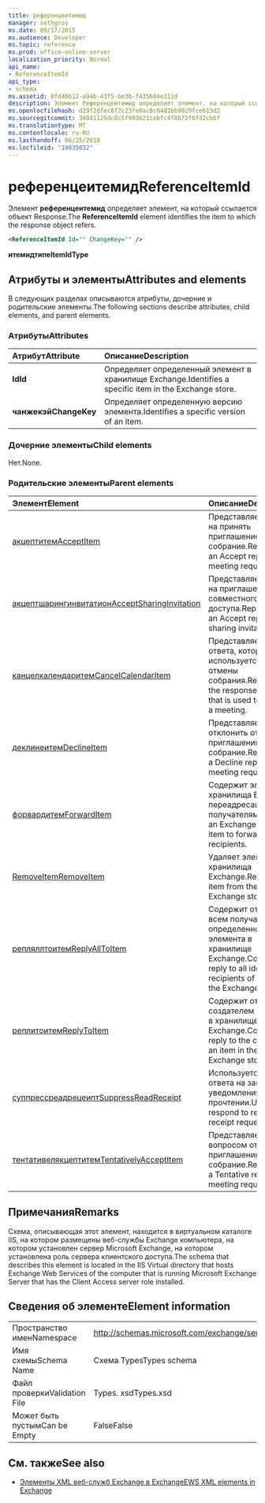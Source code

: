 ```yaml
---
title: референцеитемид
manager: sethgros
ms.date: 09/17/2015
ms.audience: Developer
ms.topic: reference
ms.prod: office-online-server
localization_priority: Normal
api_name:
- ReferenceItemId
api_type:
- schema
ms.assetid: 8fd4bb12-a94b-43f5-be3b-f435684e311d
description: Элемент Референцеитемид определяет элемент, на который ссылается объект Response.
ms.openlocfilehash: d29f2dfec8f2c23fe0ac8c84d2bb9029fce613d2
ms.sourcegitcommit: 34041125dc8c5f993b21cebfc4f8b72f0fd2cb6f
ms.translationtype: MT
ms.contentlocale: ru-RU
ms.lasthandoff: 06/25/2018
ms.locfileid: "19835032"
---
```

# <a name="referenceitemid"></a><span data-ttu-id="60ca7-103">референцеитемид</span><span class="sxs-lookup"><span data-stu-id="60ca7-103">ReferenceItemId</span></span>

<span data-ttu-id="60ca7-104">Элемент **референцеитемид** определяет элемент, на который ссылается объект Response.</span><span class="sxs-lookup"><span data-stu-id="60ca7-104">The **ReferenceItemId** element identifies the item to which the response object refers.</span></span> 
  
```xml
<ReferenceItemId Id="" ChangeKey="" />
```

 <span data-ttu-id="60ca7-105">**итемидтипе**</span><span class="sxs-lookup"><span data-stu-id="60ca7-105">**ItemIdType**</span></span>
## <a name="attributes-and-elements"></a><span data-ttu-id="60ca7-106">Атрибуты и элементы</span><span class="sxs-lookup"><span data-stu-id="60ca7-106">Attributes and elements</span></span>

<span data-ttu-id="60ca7-107">В следующих разделах описываются атрибуты, дочерние и родительские элементы.</span><span class="sxs-lookup"><span data-stu-id="60ca7-107">The following sections describe attributes, child elements, and parent elements.</span></span>
  
### <a name="attributes"></a><span data-ttu-id="60ca7-108">Атрибуты</span><span class="sxs-lookup"><span data-stu-id="60ca7-108">Attributes</span></span>

|<span data-ttu-id="60ca7-109">**Атрибут**</span><span class="sxs-lookup"><span data-stu-id="60ca7-109">**Attribute**</span></span>|<span data-ttu-id="60ca7-110">**Описание**</span><span class="sxs-lookup"><span data-stu-id="60ca7-110">**Description**</span></span>|
|:-----|:-----|
|<span data-ttu-id="60ca7-111">**Id**</span><span class="sxs-lookup"><span data-stu-id="60ca7-111">**Id**</span></span> <br/> |<span data-ttu-id="60ca7-112">Определяет определенный элемент в хранилище Exchange.</span><span class="sxs-lookup"><span data-stu-id="60ca7-112">Identifies a specific item in the Exchange store.</span></span>  <br/> |
|<span data-ttu-id="60ca7-113">**чанжекэй**</span><span class="sxs-lookup"><span data-stu-id="60ca7-113">**ChangeKey**</span></span> <br/> |<span data-ttu-id="60ca7-114">Определяет определенную версию элемента.</span><span class="sxs-lookup"><span data-stu-id="60ca7-114">Identifies a specific version of an item.</span></span>  <br/> |
   
### <a name="child-elements"></a><span data-ttu-id="60ca7-115">Дочерние элементы</span><span class="sxs-lookup"><span data-stu-id="60ca7-115">Child elements</span></span>

<span data-ttu-id="60ca7-116">Нет.</span><span class="sxs-lookup"><span data-stu-id="60ca7-116">None.</span></span>
  
### <a name="parent-elements"></a><span data-ttu-id="60ca7-117">Родительские элементы</span><span class="sxs-lookup"><span data-stu-id="60ca7-117">Parent elements</span></span>

|<span data-ttu-id="60ca7-118">**Элемент**</span><span class="sxs-lookup"><span data-stu-id="60ca7-118">**Element**</span></span>|<span data-ttu-id="60ca7-119">**Описание**</span><span class="sxs-lookup"><span data-stu-id="60ca7-119">**Description**</span></span>|
|:-----|:-----|
|[<span data-ttu-id="60ca7-120">акцептитем</span><span class="sxs-lookup"><span data-stu-id="60ca7-120">AcceptItem</span></span>](acceptitem.md) <br/> |<span data-ttu-id="60ca7-121">Представляет ответ на принять приглашение на собрание.</span><span class="sxs-lookup"><span data-stu-id="60ca7-121">Represents an Accept reply to a meeting request.</span></span>  <br/> |
|[<span data-ttu-id="60ca7-122">акцептшарингинвитатион</span><span class="sxs-lookup"><span data-stu-id="60ca7-122">AcceptSharingInvitation</span></span>](acceptsharinginvitation.md) <br/> |<span data-ttu-id="60ca7-123">Представляет ответ на приглашение для совместного доступа.</span><span class="sxs-lookup"><span data-stu-id="60ca7-123">Represents an Accept reply to a sharing invitation.</span></span>  <br/> |
|[<span data-ttu-id="60ca7-124">канцелкалендаритем</span><span class="sxs-lookup"><span data-stu-id="60ca7-124">CancelCalendarItem</span></span>](cancelcalendaritem.md) <br/> |<span data-ttu-id="60ca7-125">Представляет объект ответа, которая используется для отмены собрания.</span><span class="sxs-lookup"><span data-stu-id="60ca7-125">Represents the response object that is used to cancel a meeting.</span></span>  <br/> |
|[<span data-ttu-id="60ca7-126">деклинеитем</span><span class="sxs-lookup"><span data-stu-id="60ca7-126">DeclineItem</span></span>](declineitem.md) <br/> |<span data-ttu-id="60ca7-127">Представляет отклонить ответ на приглашения на собрание.</span><span class="sxs-lookup"><span data-stu-id="60ca7-127">Represents a Decline reply to a meeting request.</span></span>  <br/> |
|[<span data-ttu-id="60ca7-128">форвардитем</span><span class="sxs-lookup"><span data-stu-id="60ca7-128">ForwardItem</span></span>](forwarditem.md) <br/> |<span data-ttu-id="60ca7-129">Содержит элемент хранилища Exchange переадресация получателям.</span><span class="sxs-lookup"><span data-stu-id="60ca7-129">Contains an Exchange store item to forward to recipients.</span></span>  <br/> |
|[<span data-ttu-id="60ca7-130">RemoveItem</span><span class="sxs-lookup"><span data-stu-id="60ca7-130">RemoveItem</span></span>](removeitem.md) <br/> |<span data-ttu-id="60ca7-131">Удаляет элемент из хранилища Exchange.</span><span class="sxs-lookup"><span data-stu-id="60ca7-131">Removes an item from the Exchange store.</span></span>  <br/> |
|[<span data-ttu-id="60ca7-132">репляллтоитем</span><span class="sxs-lookup"><span data-stu-id="60ca7-132">ReplyAllToItem</span></span>](replyalltoitem.md) <br/> |<span data-ttu-id="60ca7-133">Содержит ответить всем получателям определенного элемента в хранилище Exchange.</span><span class="sxs-lookup"><span data-stu-id="60ca7-133">Contains a reply to all identified recipients of an item in the Exchange store.</span></span>  <br/> |
|[<span data-ttu-id="60ca7-134">реплитоитем</span><span class="sxs-lookup"><span data-stu-id="60ca7-134">ReplyToItem</span></span>](replytoitem.md) <br/> |<span data-ttu-id="60ca7-135">Содержит ответ создателем элемента в хранилище Exchange.</span><span class="sxs-lookup"><span data-stu-id="60ca7-135">Contains a reply to the creator of an item in the Exchange store.</span></span>  <br/> |
|[<span data-ttu-id="60ca7-136">суппрессреадрецеипт</span><span class="sxs-lookup"><span data-stu-id="60ca7-136">SuppressReadReceipt</span></span>](suppressreadreceipt.md) <br/> |<span data-ttu-id="60ca7-137">Используется для ответа на запросы уведомления о прочтении.</span><span class="sxs-lookup"><span data-stu-id="60ca7-137">Used to respond to read receipt requests.</span></span>  <br/> |
|[<span data-ttu-id="60ca7-138">тентативелякцептитем</span><span class="sxs-lookup"><span data-stu-id="60ca7-138">TentativelyAcceptItem</span></span>](tentativelyacceptitem.md) <br/> |<span data-ttu-id="60ca7-139">Представляет под вопросом ответ на приглашения на собрание.</span><span class="sxs-lookup"><span data-stu-id="60ca7-139">Represents a Tentative reply to a meeting request.</span></span>  <br/> |
   
## <a name="remarks"></a><span data-ttu-id="60ca7-140">Примечания</span><span class="sxs-lookup"><span data-stu-id="60ca7-140">Remarks</span></span>

<span data-ttu-id="60ca7-141">Схема, описывающая этот элемент, находится в виртуальном каталоге IIS, на котором размещены веб-службы Exchange компьютера, на котором установлен сервер Microsoft Exchange, на котором установлена роль сервера клиентского доступа.</span><span class="sxs-lookup"><span data-stu-id="60ca7-141">The schema that describes this element is located in the IIS Virtual directory that hosts Exchange Web Services of the computer that is running Microsoft Exchange Server that has the Client Access server role installed.</span></span>
  
## <a name="element-information"></a><span data-ttu-id="60ca7-142">Сведения об элементе</span><span class="sxs-lookup"><span data-stu-id="60ca7-142">Element information</span></span>

|||
|:-----|:-----|
|<span data-ttu-id="60ca7-143">Пространство имен</span><span class="sxs-lookup"><span data-stu-id="60ca7-143">Namespace</span></span>  <br/> |http://schemas.microsoft.com/exchange/services/2006/types  <br/> |
|<span data-ttu-id="60ca7-144">Имя схемы</span><span class="sxs-lookup"><span data-stu-id="60ca7-144">Schema Name</span></span>  <br/> |<span data-ttu-id="60ca7-145">Схема Types</span><span class="sxs-lookup"><span data-stu-id="60ca7-145">Types schema</span></span>  <br/> |
|<span data-ttu-id="60ca7-146">Файл проверки</span><span class="sxs-lookup"><span data-stu-id="60ca7-146">Validation File</span></span>  <br/> |<span data-ttu-id="60ca7-147">Types. xsd</span><span class="sxs-lookup"><span data-stu-id="60ca7-147">Types.xsd</span></span>  <br/> |
|<span data-ttu-id="60ca7-148">Может быть пустым</span><span class="sxs-lookup"><span data-stu-id="60ca7-148">Can be Empty</span></span>  <br/> |<span data-ttu-id="60ca7-149">False</span><span class="sxs-lookup"><span data-stu-id="60ca7-149">False</span></span>  <br/> |
   
## <a name="see-also"></a><span data-ttu-id="60ca7-150">См. также</span><span class="sxs-lookup"><span data-stu-id="60ca7-150">See also</span></span>



- [<span data-ttu-id="60ca7-151">Элементы XML веб-служб Exchange в Exchange</span><span class="sxs-lookup"><span data-stu-id="60ca7-151">EWS XML elements in Exchange</span></span>](ews-xml-elements-in-exchange.md)

